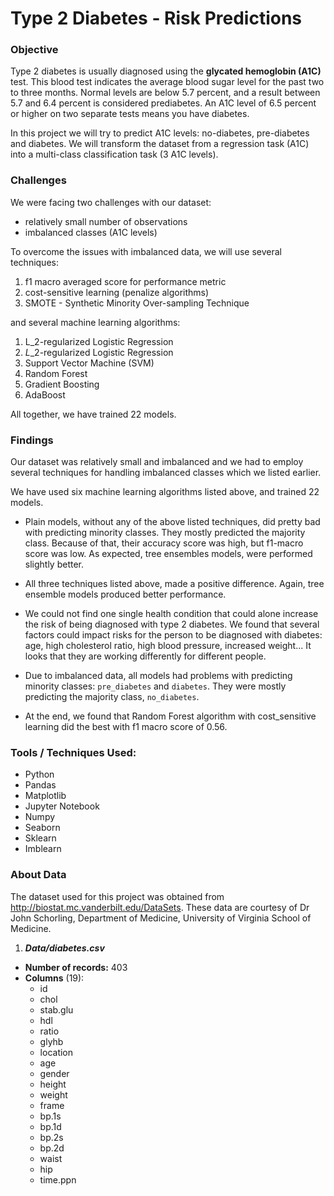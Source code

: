 # Type 2 Diabetes - Risk Predictions

### Objective

Type 2 diabetes is usually diagnosed using the **glycated hemoglobin (A1C)** test. This blood test indicates the average blood sugar level for the past two to three months. Normal levels are below 5.7 percent, and a result between 5.7 and 6.4 percent is considered prediabetes. An A1C level of 6.5 percent or higher on two separate tests means you have diabetes.

In this project we will try to predict A1C levels: no-diabetes, pre-diabetes and diabetes. We will transform the dataset from a regression task (A1C) into a multi-class classification task (3 A1C levels).



### Challenges

We were facing two challenges with our dataset:

- relatively small number of observations
- imbalanced classes (A1C levels)

To overcome the issues with imbalanced data, we will use several techniques:

1. f1 macro averaged score for performance metric
2. cost-sensitive learning (penalize algorithms)
3. SMOTE - Synthetic Minority Over-sampling Technique

and several machine learning algorithms:

1. L_2-regularized Logistic Regression
2. $L$_2-regularized Logistic Regression
3. Support Vector Machine (SVM)
4. Random Forest
5. Gradient Boosting
6. AdaBoost

All together, we have trained 22 models.



### Findings

Our dataset was relatively small and imbalanced and we had to employ several techniques for handling imbalanced classes which  we listed earlier.

We have used six machine learning algorithms listed above, and trained 22 models.

- Plain models, without any of the above listed techniques, did pretty bad with predicting minority classes. They mostly predicted the majority class. Because of that, their accuracy score was high, but f1-macro score was low. As expected, tree ensembles models, were performed slightly better.
- All three techniques listed above, made a positive difference. Again, tree ensemble models produced better performance.

- We could not find one single health condition that could alone increase the risk of being diagnosed with type 2 diabetes. We found that several factors could impact risks for the person to be diagnosed with diabetes: age, high cholesterol ratio, high blood pressure, increased weight... It looks that they are working differently for different people.
- Due to imbalanced data, all models had problems with predicting minority classes: `pre_diabetes` and `diabetes`. They were mostly predicting the majority class, `no_diabetes`.
- At the end, we found that Random Forest algorithm with cost_sensitive learning did the best with f1 macro score of 0.56.



### Tools / Techniques Used:

- Python
- Pandas
- Matplotlib
- Jupyter Notebook
- Numpy
- Seaborn
- Sklearn
- Imblearn



### About Data

The dataset used for this project was obtained from http://biostat.mc.vanderbilt.edu/DataSets. These data are courtesy of Dr John Schorling, Department of Medicine, University of Virginia School of Medicine.

1. ***Data/diabetes.csv*** 

- **Number of records:**      403
- **Columns** (19):
  - id
  - chol
  - stab.glu
  - hdl
  - ratio
  - glyhb
  - location
  - age
  - gender
  - height
  - weight
  - frame
  - bp.1s
  - bp.1d
  - bp.2s
  - bp.2d
  - waist
  - hip
  - time.ppn















